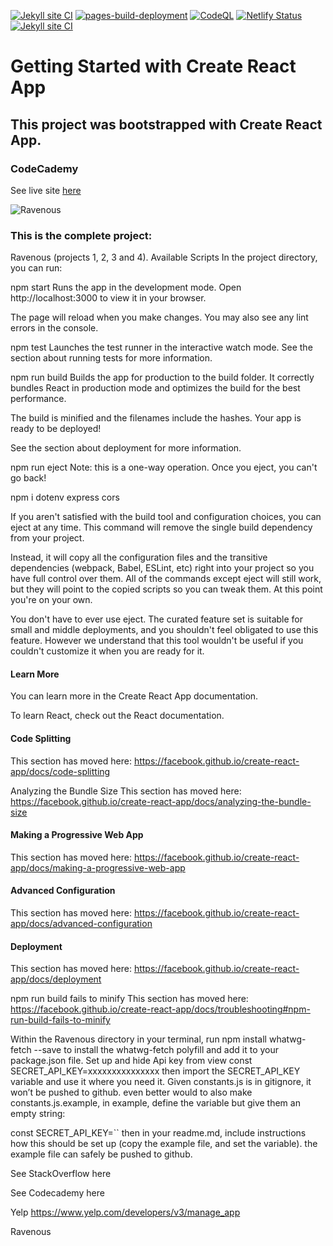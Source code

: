 

[![Jekyll site CI](https://github.com/SOliv1/Ravenous/actions/workflows/jekyll-docker.yml/badge.svg)](https://github.com/SOliv1/Ravenous/actions/workflows/jekyll-docker.yml) [![pages-build-deployment](https://github.com/SOliv1/Ravenous/actions/workflows/pages/pages-build-deployment/badge.svg)](https://github.com/SOliv1/Ravenous/actions/workflows/pages/pages-build-deployment) [![CodeQL](https://github.com/SOliv1/Ravenous/actions/workflows/codeql-analysis.yml/badge.svg)](https://github.com/SOliv1/Ravenous/actions/workflows/codeql-analysis.yml) 
[![Netlify Status](https://api.netlify.com/api/v1/badges/616e393e-0be8-4ddf-b64c-28b6d749fd8e/deploy-status)](https://app.netlify.com/sites/kuk-ravenous/deploys) [![Jekyll site CI](https://github.com/SOliv1/Ravenous/actions/workflows/jekyll-docker.yml/badge.svg)](https://github.com/SOliv1/Ravenous/actions/workflows/jekyll-docker.yml)




# Getting Started with Create React App
## This project was bootstrapped with Create React App.
### CodeCademy

See live site [here](https://kuk-ravenous.netlify.app)

![Ravenous](https://github.com/user-attachments/assets/c7a5cd79-c866-4617-8bdd-0ce249bc77b9)

### This is the complete project:
Ravenous (projects 1, 2, 3 and 4).
Available Scripts
In the project directory, you can run:

npm start
Runs the app in the development mode.
Open http://localhost:3000 to view it in your browser.

The page will reload when you make changes.
You may also see any lint errors in the console.

npm test
Launches the test runner in the interactive watch mode.
See the section about running tests for more information.

npm run build
Builds the app for production to the build folder.
It correctly bundles React in production mode and optimizes the build for the best performance.

The build is minified and the filenames include the hashes.
Your app is ready to be deployed!

See the section about deployment for more information.

npm run eject
Note: this is a one-way operation. Once you eject, you can't go back!

npm i dotenv express cors

If you aren't satisfied with the build tool and configuration choices, you can eject at any time. This command will remove the single build dependency from your project.

Instead, it will copy all the configuration files and the transitive dependencies (webpack, Babel, ESLint, etc) right into your project so you have full control over them. All of the commands except eject will still work, but they will point to the copied scripts so you can tweak them. At this point you're on your own.

You don't have to ever use eject. The curated feature set is suitable for small and middle deployments, and you shouldn't feel obligated to use this feature. However we understand that this tool wouldn't be useful if you couldn't customize it when you are ready for it.

#### Learn More
You can learn more in the Create React App documentation.

To learn React, check out the React documentation.

#### Code Splitting
This section has moved here: https://facebook.github.io/create-react-app/docs/code-splitting

Analyzing the Bundle Size
This section has moved here: https://facebook.github.io/create-react-app/docs/analyzing-the-bundle-size

#### Making a Progressive Web App
This section has moved here: https://facebook.github.io/create-react-app/docs/making-a-progressive-web-app

#### Advanced Configuration
This section has moved here: https://facebook.github.io/create-react-app/docs/advanced-configuration

#### Deployment
This section has moved here: https://facebook.github.io/create-react-app/docs/deployment

npm run build fails to minify
This section has moved here: https://facebook.github.io/create-react-app/docs/troubleshooting#npm-run-build-fails-to-minify

Within the Ravenous directory in your terminal, run npm install whatwg-fetch --save to install the whatwg-fetch polyfill and add it to your package.json file.
Set up and hide Api key from view
const SECRET_API_KEY=xxxxxxxxxxxxxxx then import the SECRET_API_KEY variable and use it where you need it. Given constants.js is in gitignore, it won’t be pushed to github.
even better would to also make constants.js.example, in example, define the variable but give them an empty string:

const SECRET_API_KEY=`` then in your readme.md, include instructions how this should be set up (copy the example file, and set the variable). the example file can safely be pushed to github.

See StackOverflow here

See Codecademy here

Yelp
https://www.yelp.com/developers/v3/manage_app

Ravenous
